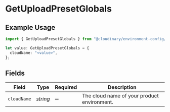 # GetUploadPresetGlobals

## Example Usage

```typescript
import { GetUploadPresetGlobals } from "@cloudinary/environment-config/models/operations";

let value: GetUploadPresetGlobals = {
  cloudName: "<value>",
};
```

## Fields

| Field                                       | Type                                        | Required                                    | Description                                 |
| ------------------------------------------- | ------------------------------------------- | ------------------------------------------- | ------------------------------------------- |
| `cloudName`                                 | *string*                                    | :heavy_minus_sign:                          | The cloud name of your product environment. |